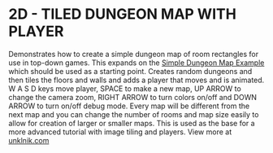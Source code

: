 
# 2D - TILED DUNGEON MAP WITH PLAYER
Demonstrates how to create a simple dungeon map of room rectangles for use in top-down games. This expands on the [Simple Dungeon Map Example](https://github.com/unklnik/raylib-go-more-examples/tree/main/2D_Intermediate/simple_dungeon_map) which should be used as a starting point. Creates random dungeons and then tiles the floors and walls and adds a player that moves and is animated. W A S D keys move player, SPACE to make a new map, UP ARROW to change the camera zoom, RIGHT ARROW to turn colors on/off and DOWN ARROW to turn on/off debug mode. Every map will be different from the next map and you can change the number of rooms and map size easily to allow for creation of larger or smaller maps. This is used as the base for a more advanced tutorial with image tiling and players. View more at [unklnik.com](https://unklnik.com/)


